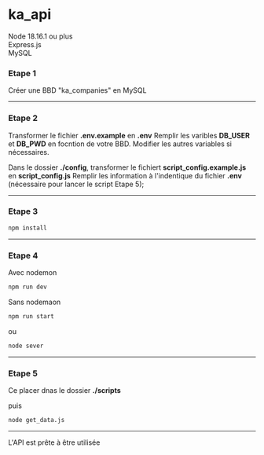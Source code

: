 # ka_api

Node 18.16.1 ou plus <br>
Express.js<br>
MySQL<br>

### Etape 1
Créer une BBD "ka_companies" en MySQL

----

### Etape 2
Transformer le fichier **.env.example** en **.env**
Remplir les varibles **DB_USER** et **DB_PWD** en focntion de votre BBD.
Modifier les autres variables si nécessaires.

Dans le dossier **./config**, transformer le fichiert **script_config.example.js** en **script_config.js**
Remplir les information à l'indentique du fichier **.env** (nécessaire pour lancer le script Etape 5);

----

### Etape 3
```sh
npm install
```

----

### Etape 4
Avec nodemon
```sh
npm run dev
```

Sans nodemaon
```sh
npm run start
```
ou
```sh
node sever
```

----

### Etape 5
Ce placer dnas le dossier **./scripts**

puis

```sh
node get_data.js
```

----


L'API est prête à être utilisée

